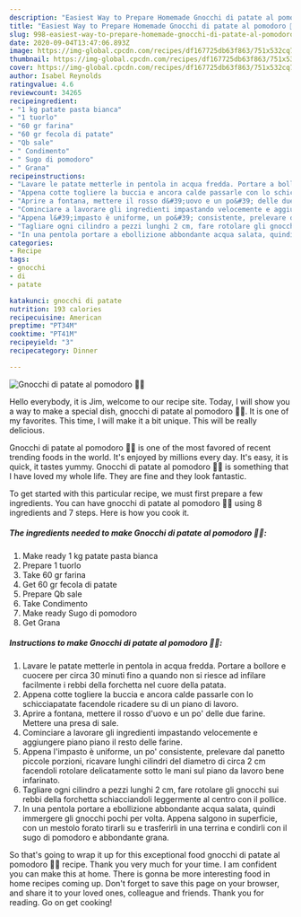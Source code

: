 ```yaml
---
description: "Easiest Way to Prepare Homemade Gnocchi di patate al pomodoro 🥔🍅"
title: "Easiest Way to Prepare Homemade Gnocchi di patate al pomodoro 🥔🍅"
slug: 998-easiest-way-to-prepare-homemade-gnocchi-di-patate-al-pomodoro
date: 2020-09-04T13:47:06.893Z
image: https://img-global.cpcdn.com/recipes/df167725db63f863/751x532cq70/gnocchi-di-patate-al-pomodoro-🥔🍅-recipe-main-photo.jpg
thumbnail: https://img-global.cpcdn.com/recipes/df167725db63f863/751x532cq70/gnocchi-di-patate-al-pomodoro-🥔🍅-recipe-main-photo.jpg
cover: https://img-global.cpcdn.com/recipes/df167725db63f863/751x532cq70/gnocchi-di-patate-al-pomodoro-🥔🍅-recipe-main-photo.jpg
author: Isabel Reynolds
ratingvalue: 4.6
reviewcount: 34265
recipeingredient:
- "1 kg patate pasta bianca"
- "1 tuorlo"
- "60 gr farina"
- "60 gr fecola di patate"
- "Qb sale"
- " Condimento"
- " Sugo di pomodoro"
- " Grana"
recipeinstructions:
- "Lavare le patate metterle in pentola in acqua fredda. Portare a bollore e cuocere per circa 30 minuti fino a quando non si riesce ad infilare facilmente i rebbi della forchetta nel cuore della patata."
- "Appena cotte togliere la buccia e ancora calde passarle con lo schicciapatate facendole ricadere su di un piano di lavoro."
- "Aprire a fontana, mettere il rosso d&#39;uovo e un po&#39; delle due farine. Mettere una presa di sale."
- "Cominciare a lavorare gli ingredienti impastando velocemente e aggiungere piano piano il resto delle farine."
- "Appena l&#39;impasto è uniforme, un po&#39; consistente, prelevare dal panetto piccole porzioni, ricavare lunghi cilindri del diametro di circa 2 cm facendoli rotolare delicatamente sotto le mani sul piano da lavoro bene infarinato."
- "Tagliare ogni cilindro a pezzi lunghi 2 cm, fare rotolare gli gnocchi sui rebbi della forchetta schiacciandoli leggermente al centro con il pollice."
- "In una pentola portare a ebollizione abbondante acqua salata, quindi immergere gli gnocchi pochi per volta. Appena salgono in superficie, con un mestolo forato tirarli su e trasferirli in una terrina e condirli con il sugo di pomodoro e abbondante grana."
categories:
- Recipe
tags:
- gnocchi
- di
- patate

katakunci: gnocchi di patate 
nutrition: 193 calories
recipecuisine: American
preptime: "PT34M"
cooktime: "PT41M"
recipeyield: "3"
recipecategory: Dinner

---
```



![Gnocchi di patate al pomodoro 🥔🍅](https://img-global.cpcdn.com/recipes/df167725db63f863/751x532cq70/gnocchi-di-patate-al-pomodoro-🥔🍅-recipe-main-photo.jpg)

Hello everybody, it is Jim, welcome to our recipe site. Today, I will show you a way to make a special dish, gnocchi di patate al pomodoro 🥔🍅. It is one of my favorites. This time, I will make it a bit unique. This will be really delicious.



Gnocchi di patate al pomodoro 🥔🍅 is one of the most favored of recent trending foods in the world. It's enjoyed by millions every day. It's easy, it is quick, it tastes yummy. Gnocchi di patate al pomodoro 🥔🍅 is something that I have loved my whole life. They are fine and they look fantastic.


To get started with this particular recipe, we must first prepare a few ingredients. You can have gnocchi di patate al pomodoro 🥔🍅 using 8 ingredients and 7 steps. Here is how you cook it.

<!--inarticleads1-->

##### The ingredients needed to make Gnocchi di patate al pomodoro 🥔🍅:

1. Make ready 1 kg patate pasta bianca
1. Prepare 1 tuorlo
1. Take 60 gr farina
1. Get 60 gr fecola di patate
1. Prepare Qb sale
1. Take  Condimento
1. Make ready  Sugo di pomodoro
1. Get  Grana




<!--inarticleads2-->

##### Instructions to make Gnocchi di patate al pomodoro 🥔🍅:

1. Lavare le patate metterle in pentola in acqua fredda. Portare a bollore e cuocere per circa 30 minuti fino a quando non si riesce ad infilare facilmente i rebbi della forchetta nel cuore della patata.
1. Appena cotte togliere la buccia e ancora calde passarle con lo schicciapatate facendole ricadere su di un piano di lavoro.
1. Aprire a fontana, mettere il rosso d&#39;uovo e un po&#39; delle due farine. Mettere una presa di sale.
1. Cominciare a lavorare gli ingredienti impastando velocemente e aggiungere piano piano il resto delle farine.
1. Appena l&#39;impasto è uniforme, un po&#39; consistente, prelevare dal panetto piccole porzioni, ricavare lunghi cilindri del diametro di circa 2 cm facendoli rotolare delicatamente sotto le mani sul piano da lavoro bene infarinato.
1. Tagliare ogni cilindro a pezzi lunghi 2 cm, fare rotolare gli gnocchi sui rebbi della forchetta schiacciandoli leggermente al centro con il pollice.
1. In una pentola portare a ebollizione abbondante acqua salata, quindi immergere gli gnocchi pochi per volta. Appena salgono in superficie, con un mestolo forato tirarli su e trasferirli in una terrina e condirli con il sugo di pomodoro e abbondante grana.




So that's going to wrap it up for this exceptional food gnocchi di patate al pomodoro 🥔🍅 recipe. Thank you very much for your time. I am confident you can make this at home. There is gonna be more interesting food in home recipes coming up. Don't forget to save this page on your browser, and share it to your loved ones, colleague and friends. Thank you for reading. Go on get cooking!
